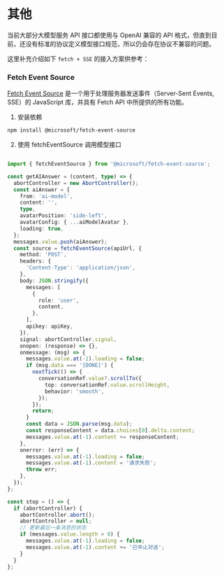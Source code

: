 # 其他

当前大部分大模型服务 API 接口都使用与 OpenAI 兼容的 API 格式，但直到目前，还没有标准的协议定义模型接口规范，所以仍会存在协议不兼容的问题。

这里补充介绍如下 `fetch + SSE` 的接入方案供参考：

### Fetch Event Source

[Fetch Event Source](https://www.npmjs.com/package/@microsoft/fetch-event-source#usage) 是一个用于处理服务器发送事件（Server-Sent Events, SSE）的 JavaScript 库，并具有 Fetch API 中所提供的所有功能。

1. 安装依赖

```bash
npm install @microsoft/fetch-event-source
```

2. 使用 fetchEventSource 调用模型接口

```typescript

import { fetchEventSource } from '@microsoft/fetch-event-source';

const getAIAnswer = (content, type) => {
  abortController = new AbortController();
  const aiAnswer = {
    from: 'ai-model',
    content: '',
    type,
    avatarPosition: 'side-left',
    avatarConfig: { ...aiModelAvatar },
    loading: true,
  };
  messages.value.push(aiAnswer);
  const source = fetchEventSource(apiUrl, {
    method: 'POST',
    headers: {
      'Content-Type': 'application/json',
    },
    body: JSON.stringify({
      messages: [
        {
          role: 'user',
          content,
        },
      ],
      apikey: apiKey,
    }),
    signal: abortController.signal,
    onopen: (response) => {},
    onmessage: (msg) => {
      messages.value.at(-1).loading = false;
      if (msg.data === '[DONE]') {
        nextTick(() => {
          conversationRef.value?.scrollTo({
            top: conversationRef.value.scrollHeight,
            behavior: 'smooth',
          });
        });
        return;
      }
      const data = JSON.parse(msg.data);
      const responseContent = data.choices[0].delta.content;
      messages.value.at(-1).content += responseContent;
    },
    onerror: (err) => {
      messages.value.at(-1).loading = false;
      messages.value.at(-1).content = '请求失败';
      throw err;
    },
  });
};

const stop = () => {
  if (abortController) {
    abortController.abort();
    abortController = null;
    // 更新最后一条消息的状态
    if (messages.value.length > 0) {
      messages.value.at(-1).loading = false;
      messages.value.at(-1).content += '已中止对话';
    }
  }
};
```
